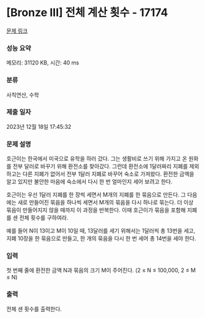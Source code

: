 # [Bronze III] 전체 계산 횟수 - 17174 

[문제 링크](https://www.acmicpc.net/problem/17174) 

### 성능 요약

메모리: 31120 KB, 시간: 40 ms

### 분류

사칙연산, 수학

### 제출 일자

2023년 12월 18일 17:45:32

### 문제 설명

<p>호근이는 한국에서 미국으로 유학을 하러 갔다. 그는 생활비로 쓰기 위해 가지고 온 원화를 전부 달러로 바꾸기 위해 환전소를 찾아갔다. 그런데 환전소에 1달러짜리 지폐를 제외하고는 다른 지폐가 없어서 전부 1달러 지폐로 바꾸어 숙소로 가져왔다. 환전한 금액을 알고 있지만 불안한 마음에 숙소에서 다시 한 번 얼마인지 세어 보려고 한다.</p>

<p>호근이는 우선 1달러 지폐를 한 장씩 세면서 M개의 지폐를 한 묶음으로 만든다. 그 다음에는 새로 만들어진 묶음을 하나씩 세면서 M개의 묶음을 다시 하나로 묶는다. 더 이상 묶음이 만들어지지 않을 때까지 이 과정을 반복한다. 이때 호근이가 묶음을 포함해 지폐를 센 전체 횟수를 구하여라.</p>

<p>예를 들어 N이 13이고 M이 10일 때, 13달러를 세기 위해서는 1달러씩 총 13번을 세고, 지폐 10장을 한 묶음으로 만들고, 한 개의 묶음을 다시 한 번 세어 총 14번을 세야 한다.</p>

### 입력 

 <p>첫 번째 줄에 환전한 금액 N과 묶음의 크기 M이 주어진다. (2 ≤ N ≤ 100,000, 2 ≤ M ≤ N)</p>

### 출력 

 <p>전체 센 횟수를 출력한다.</p>

